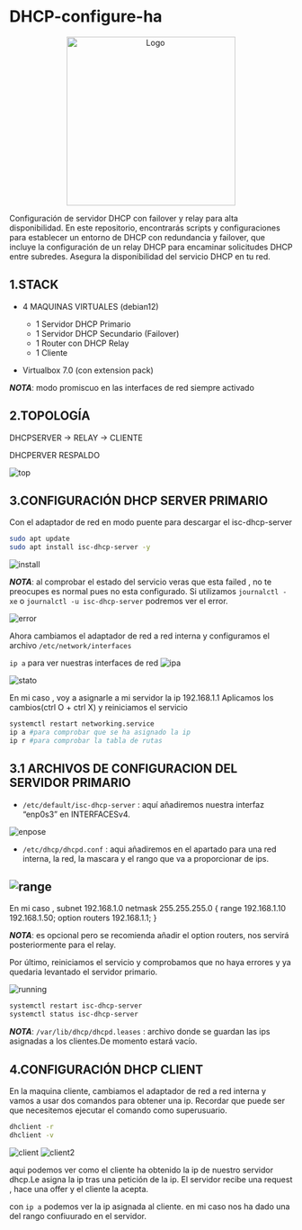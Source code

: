 # DHCP-configure-ha
<div align="center">
  <img src="image.png" alt="Logo" width="300">
</div>

Configuración de servidor DHCP con failover y relay para alta disponibilidad. En este repositorio, encontrarás scripts y configuraciones para establecer un entorno de DHCP con redundancia y failover, que incluye la configuración de un relay DHCP para encaminar solicitudes DHCP entre subredes. Asegura la disponibilidad del servicio DHCP en tu red.

## 1.STACK 

- 4 MAQUINAS VIRTUALES (debian12)
  - 1 Servidor DHCP Primario
  - 1 Servidor DHCP Secundario (Failover)
  - 1 Router con DHCP Relay
  - 1 Cliente

- Virtualbox 7.0 (con extension pack)  

**_NOTA_**: modo promiscuo en las interfaces de red siempre activado
## 2.TOPOLOGÍA

DHCPSERVER -> RELAY -> CLIENTE

DHCPERVER RESPALDO

![top](image-1.png)

## 3.CONFIGURACIÓN DHCP SERVER PRIMARIO

Con el adaptador de red en modo puente para descargar el isc-dhcp-server

```bash
sudo apt update
sudo apt install isc-dhcp-server -y
```

![install](image-2.png)


**_NOTA_**: al comprobar el estado del servicio veras que esta failed , no te preocupes es normal pues no esta configurado. Si utilizamos `journalctl -xe` o `journalctl -u isc-dhcp-server` podremos ver el error.

![error](image-3.png)


Ahora cambiamos el adaptador de red a red interna y configuramos el archivo `/etc/network/interfaces`

`ip a` para ver nuestras interfaces de red
![ipa](image-4.png)

![stato](image-5.png)

En mi caso , voy a asignarle a mi servidor la ip 192.168.1.1
Aplicamos los cambios(ctrl O + ctrl X) y reiniciamos el servicio
```bash
systemctl restart networking.service
ip a #para comprobar que se ha asignado la ip
ip r #para comprobar la tabla de rutas
```
## 3.1 ARCHIVOS DE CONFIGURACION DEL SERVIDOR PRIMARIO

- `/etc/default/isc-dhcp-server` : aquí añadiremos nuestra interfaz “enp0s3” en INTERFACESv4.

![enpose](image-6.png)

- `/etc/dhcp/dhcpd.conf` : aqui añadiremos en el apartado para una red interna, la red, la mascara y el rango que va a proporcionar de ips.

![range](image-7.png)
---
En mi caso , subnet 192.168.1.0 netmask 255.255.255.0 { range 192.168.1.10 192.168.1.50;
option routers 192.168.1.1;
}

**_NOTA_**: es opcional pero se recomienda añadir el option routers, nos servirá posteriormente para el relay.

Por último, reiniciamos el servicio y comprobamos que no haya errores y ya quedaria levantado el servidor primario.

![running](image-8.png)

```bash
systemctl restart isc-dhcp-server
systemctl status isc-dhcp-server
```

**_NOTA_**: `/var/lib/dhcp/dhcpd.leases` : archivo donde se guardan las ips asignadas a los clientes.De momento estará vacío.

## 4.CONFIGURACIÓN DHCP CLIENT

En la maquina cliente, cambiamos el adaptador de red a red interna y vamos a usar dos comandos para obtener una ip. Recordar que puede ser que necesitemos ejecutar el comando como superusuario.
```bash
dhclient -r
dhclient -v
```

![client](image-9.png)
![client2](image-10.png)

aqui podemos ver como el cliente ha obtenido la ip de nuestro servidor dhcp.Le asigna la ip tras una petición de la ip. El servidor recibe una request , hace una offer y el cliente la acepta.

con `ip a` podemos ver la ip asignada al cliente.
en mi caso nos ha dado una del rango confiuurado en el servidor.
